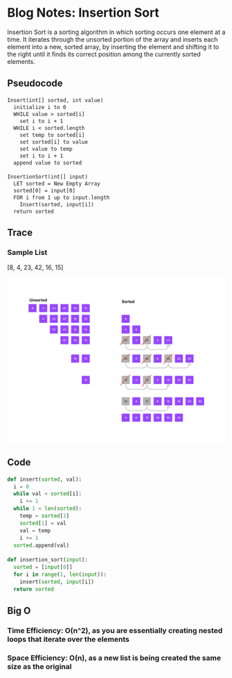 # Blog Notes: Insertion Sort

Insertion Sort is a sorting algorithm in which sorting occurs one
element at a time. It iterates through the unsorted portion of the
array and inserts each element into a new, sorted array, by
inserting the element and shifting it to the right until it finds
its correct position among the currently sorted elements.

## Pseudocode

```pseudocode
Insert(int[] sorted, int value)
  initialize i to 0
  WHILE value > sorted[i]
    set i to i + 1
  WHILE i < sorted.length
    set temp to sorted[i]
    set sorted[i] to value
    set value to temp
    set i to i + 1
  append value to sorted

InsertionSort(int[] input)
  LET sorted = New Empty Array
  sorted[0] = input[0]
  FOR i from 1 up to input.length
    Insert(sorted, input[i])
  return sorted
```

## Trace

### Sample List

[8, 4, 23, 42, 16, 15]

![Step-Through](insert_sort.png)

## Code

```python
def insert(sorted, val):
  i = 0
  while val < sorted[i]:
    i += 1
  while 1 < len(sorted):
    temp = sorted[1]
    sorted[1] = val
    val = temp
    i += 1
  sorted.append(val)

def insertion_sort(input):
  sorted = [input[0]]
  for i in range(1, len(input)):
    insert(sorted, input[i])
  return sorted
```

## Big O

### Time Efficiency: O(n^2), as you are essentially creating nested loops that iterate over the elements

### Space Efficiency: O(n), as a new list is being created the same size as the original
